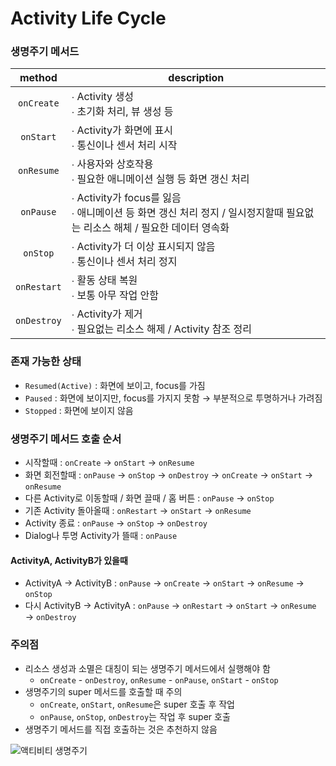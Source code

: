 # Activity Life Cycle
### 생명주기 메서드
|method|description|
|:-:|-|
|`onCreate`|∙ Activity 생성<br/>∙ 초기화 처리, 뷰 생성 등|
|`onStart`|∙ Activity가 화면에 표시<br/>∙ 통신이나 센서 처리 시작|
|`onResume`|∙ 사용자와 상호작용<br/>∙ 필요한 애니메이션 실행 등 화면 갱신 처리|
|`onPause`|∙ Activity가 focus를 잃음<br/>∙ 애니메이션 등 화면 갱신 처리 정지 / 일시정지할때 필요없는 리소스 해체 / 필요한 데이터 영속화|
|`onStop`|∙ Activity가 더 이상 표시되지 않음<br/>∙ 통신이나 센서 처리 정지|
|`onRestart`|∙ 활동 상태 복원<br/>∙ 보통 아무 작업 안함|
|`onDestroy`|∙ Activity가 제거<br/>∙ 필요없는 리소스 해제 / Activity 참조 정리|

### 존재 가능한 상태
- `Resumed(Active)` : 화면에 보이고, focus를 가짐
- `Paused` : 화면에 보이지만, focus를 가지지 못함 → 부분적으로 투명하거나 가려짐
- `Stopped` : 화면에 보이지 않음

### 생명주기 메서드 호출 순서
- 시작할때 : `onCreate` → `onStart` → `onResume`
- 화면 회전할때 : `onPause` → `onStop` → `onDestroy` → `onCreate` → `onStart` → `onResume`
- 다른 Activity로 이동할때 / 화면 끌때 / 홈 버튼 : `onPause` → `onStop`
- 기존 Activity 돌아올때 : `onRestart` → `onStart` → `onResume`
- Activity 종료 : `onPause` → `onStop` → `onDestroy`
- Dialog나 투명 Activity가 뜰때 : `onPause`
#### ActivityA, ActivityB가 있을때
- ActivityA → ActivityB : `onPause` → `onCreate` → `onStart` → `onResume` → `onStop`
- 다시 ActivityB → ActivityA : `onPause` → `onRestart` → `onStart` → `onResume` → `onDestroy`

### 주의점
- 리소스 생성과 소멸은 대칭이 되는 생명주기 메서드에서 실행해야 함
  - `onCreate` - `onDestroy`, `onResume` - `onPause`, `onStart` - `onStop`
- 생명주기의 super 메서드를 호출할 때 주의
  - `onCreate`, `onStart`, `onResume`은 super 호출 후 작업
  - `onPause`, `onStop`, `onDestroy`는 작업 후 super 호출
- 생명주기 메서드를 직접 호출하는 것은 추천하지 않음

![액티비티 생명주기](https://img1.daumcdn.net/thumb/R1280x0/?scode=mtistory2&fname=http%3A%2F%2Fcfile27.uf.tistory.com%2Fimage%2F22AC6833597EDA1626E2B0)